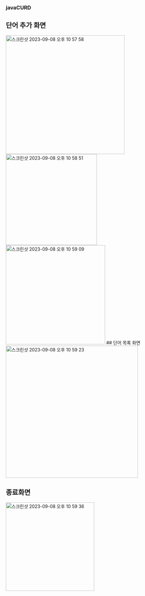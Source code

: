 ### javaCURD

## 단어 추가 화면 
<img width="373" alt="스크린샷 2023-09-08 오후 10 57 58" src="https://github.com/thisaint1230/javaCURD/assets/130739807/a045ca3a-0c76-4d85-810c-9769a6b0b79f">
<img width="286" alt="스크린샷 2023-09-08 오후 10 58 51" src="https://github.com/thisaint1230/javaCURD/assets/130739807/5b390bcb-b196-45ea-8347-2a3c8659bbf7">
<img width="312" alt="스크린샷 2023-09-08 오후 10 59 09" src="https://github.com/thisaint1230/javaCURD/assets/130739807/c5a9c4f6-e33b-43e9-b536-d992cdacf9c6">
## 단어 목록 화면 
<img width="415" alt="스크린샷 2023-09-08 오후 10 59 23" src="https://github.com/thisaint1230/javaCURD/assets/130739807/6ddbaf90-3416-41f4-878d-f4b65998c856">

## 종료화면 
<img width="278" alt="스크린샷 2023-09-08 오후 10 59 36" src="https://github.com/thisaint1230/javaCURD/assets/130739807/6b509662-40c3-4fcf-862b-f1eed2c79a81">
